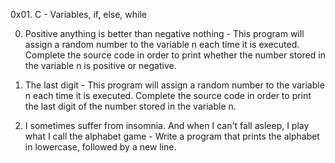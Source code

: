 0x01. C - Variables, if, else, while

0. Positive anything is better than negative nothing - This program will assign a random number to the variable n each time it is executed. Complete the source code in order to print whether the number stored in the variable n is positive or negative.

1. The last digit - This program will assign a random number to the variable n each time it is executed. Complete the source code in order to print the last digit of the number stored in the variable n.

2. I sometimes suffer from insomnia. And when I can't fall asleep, I play what I call the alphabet game - Write a program that prints the alphabet in lowercase, followed by a new line.